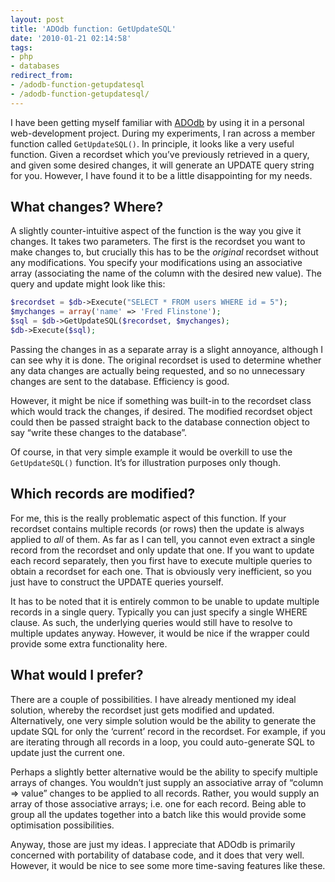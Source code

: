 ```yaml
---
layout: post
title: 'ADOdb function: GetUpdateSQL'
date: '2010-01-21 02:14:58'
tags:
- php
- databases
redirect_from:
- /adodb-function-getupdatesql
- /adodb-function-getupdatesql/
---
```


I have been getting myself familiar with [ADOdb](http://adodb.org) by using it in a personal web-development project. During my experiments, I ran across a member function called `GetUpdateSQL()`. In principle, it looks like a very useful function. Given a recordset which you’ve previously retrieved in a query, and given some desired changes, it will generate an UPDATE query string for you. However, I have found it to be a little disappointing for my needs.

## What changes? Where?

A slightly counter-intuitive aspect of the function is the way you give it changes. It takes two parameters. The first is the recordset you want to make changes to, but crucially this has to be the _original_ recordset without any modifications. You specify your modifications using an associative array (associating the name of the column with the desired new value). The query and update might look like this:

```php
$recordset = $db->Execute("SELECT * FROM users WHERE id = 5");
$mychanges = array('name' => 'Fred Flinstone');
$sql = $db->GetUpdateSQL($recordset, $mychanges);
$db->Execute($sql);
```

Passing the changes in as a separate array is a slight annoyance, although I can see why it is done. The original recordset is used to determine whether any data changes are actually being requested, and so no unnecessary changes are sent to the database. Efficiency is good.

However, it might be nice if something was built-in to the recordset class which would track the changes, if desired. The modified recordset object could then be passed straight back to the database connection object to say “write these changes to the database”.

Of course, in that very simple example it would be overkill to use the `GetUpdateSQL()` function. It’s for illustration purposes only though.

## Which records are modified?

For me, this is the really problematic aspect of this function. If your recordset contains multiple records (or rows) then the update is always applied to _all_ of them. As far as I can tell, you cannot even extract a single record from the recordset and only update that one. If you want to update each record separately, then you first have to execute multiple queries to obtain a recordset for each one. That is obviously very inefficient, so you just have to construct the UPDATE queries yourself.

It has to be noted that it is entirely common to be unable to update multiple records in a single query. Typically you can just specify a single WHERE clause. As such, the underlying queries would still have to resolve to multiple updates anyway. However, it would be nice if the wrapper could provide some extra functionality here.

## What would I prefer?

There are a couple of possibilities. I have already mentioned my ideal solution, whereby the recordset just gets modified and updated. Alternatively, one very simple solution would be the ability to generate the update SQL for only the ‘current’ record in the recordset. For example, if you are iterating through all records in a loop, you could auto-generate SQL to update just the current one.

Perhaps a slightly better alternative would be the ability to specify multiple arrays of changes. You wouldn’t just supply an associative array of “column =\> value” changes to be applied to all records. Rather, you would supply an array of those associative arrays; i.e. one for each record. Being able to group all the updates together into a batch like this would provide some optimisation possibilities.

Anyway, those are just my ideas. I appreciate that ADOdb is primarily concerned with portability of database code, and it does that very well. However, it would be nice to see some more time-saving features like these.
